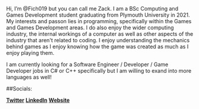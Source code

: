 Hi, I’m @Fich019 but you can call me Zack. I am a BSc Computing and Games Development student graduating from Plymouth University in 2021. My interests and passon lies in 
programming, specifically within the Games and Games Development areas. I do also enjoy the wider computing industry, the internal workings of a computer as well as other 
aspects of the industry that aren't related to coding. I enjoy understanding the mechanics behind games as I enjoy knowing how the game was created as much as I enjoy 
playing them.

I am currently looking for a Software Engineer / Developer / Game Developer jobs in C# or C++ specifically but I am willing to exand into more languages as well!


##Socials:

[**Twitter**](https://twitter.com/Roll_1nitiative)
[**LinkedIn**](https://www.linkedin.com/in/zack-hawkins-b1058719b/)
[**Website**](https://zackh019.wixsite.com/zackhawkinsgamedev)

<!---
Fich019/Fich019 is a ✨ special ✨ repository because its `README.md` (this file) appears on your GitHub profile.
You can click the Preview link to take a look at your changes.
--->
